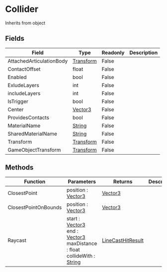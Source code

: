 # Collider
Inherits from object
## Fields
|Field|Type|Readonly|Description|
|---|---|---|---|
|AttachedArticulationBody|[Transform](../objects/Transform.md)|False||
|ContactOffset|float|False||
|Enabled|bool|False||
|ExludeLayers|int|False||
|includeLayers|int|False||
|IsTrigger|bool|False||
|Center|[Vector3](../objects/Vector3.md)|False||
|ProvidesContacts|bool|False||
|MaterialName|[String](../static/String.md)|False||
|SharedMaterialName|[String](../static/String.md)|False||
|Transform|[Transform](../objects/Transform.md)|False||
|GameObjectTransform|[Transform](../objects/Transform.md)|False||
## Methods
|Function|Parameters|Returns|Description|
|---|---|---|---|
|ClosestPoint|position : [Vector3](../objects/Vector3.md)|[Vector3](../objects/Vector3.md)||
|ClosestPointOnBounds|position : [Vector3](../objects/Vector3.md)|[Vector3](../objects/Vector3.md)||
|Raycast|start : [Vector3](../objects/Vector3.md)<br/>end : [Vector3](../objects/Vector3.md)<br/>maxDistance : float<br/>collideWith : [String](../static/String.md)|[LineCastHitResult](../objects/LineCastHitResult.md)||
